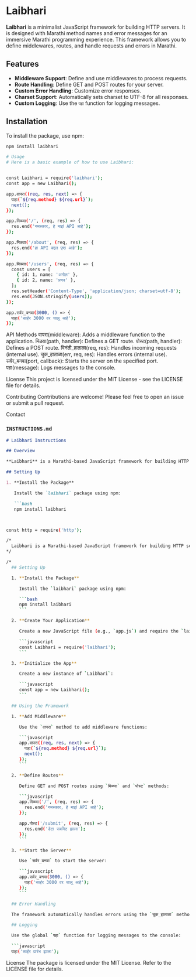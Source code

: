 # Laibhari

**Laibhari** is a minimalist JavaScript framework for building HTTP servers. It is designed with Marathi method names and error messages for an immersive Marathi programming experience. This framework allows you to define middlewares, routes, and handle requests and errors in Marathi.

## Features

- **Middleware Support**: Define and use middlewares to process requests.
- **Route Handling**: Define GET and POST routes for your server.
- **Custom Error Handling**: Customize error responses.
- **Charset Support**: Automatically sets charset to UTF-8 for all responses.
- **Custom Logging**: Use the `पहा` function for logging messages.

## Installation

To install the package, use npm:

```bash
npm install laibhari

# Usage
# Here is a basic example of how to use Laibhari:


const Laibhari = require('laibhari');
const app = new Laibhari();

app.वापरा((req, res, next) => {
  पाहा(`${req.method} ${req.url}`);
  next();
});

app.मिळवा('/', (req, res) => {
  res.end('नमस्कार, हे माझं API आहे');
});

app.मिळवा('/about', (req, res) => {
  res.end('हा API बद्दल पृष्ठ आहे');
});

app.मिळवा('/users', (req, res) => {
  const users = [
    { id: 1, name: 'अमोल' },
    { id: 2, name: 'प्रणव' },
  ];
  res.setHeader('Content-Type', 'application/json; charset=utf-8');
  res.end(JSON.stringify(users));
});

app.सर्वर_बनवा(3000, () => {
  पाहा('सर्व्हर 3000 वर चालू आहे');
});

```

API Methods
वापरा(middleware): Adds a middleware function to the application.
मिळवा(path, handler): Defines a GET route.
पोस्ट(path, handler): Defines a POST route.
विनंती_हाताळा(req, res): Handles incoming requests (internal use).
चुक_हाताळा(err, req, res): Handles errors (internal use).
सर्वर_बनवा(port, callback): Starts the server on the specified port.
पहा(message): Logs messages to the console.

License
This project is licensed under the MIT License - see the LICENSE file for details.

Contributing
Contributions are welcome! Please feel free to open an issue or submit a pull request.

Contact


### `INSTRUCTIONS.md`

```markdown
# Laibhari Instructions

## Overview

**Laibhari** is a Marathi-based JavaScript framework for building HTTP servers. It includes methods and functionalities with Marathi terminology. Follow the instructions below to get started with using **Laibhari**.

## Setting Up

1. **Install the Package**

   Install the `laibhari` package using npm:

   ```bash
   npm install laibhari



const http = require('http');

/*
  Laibhari is a Marathi-based JavaScript framework for building HTTP servers. It includes methods and functionalities with Marathi terminology for a localized programming experience.
*/

/*
  ## Setting Up

  1. **Install the Package**

     Install the `laibhari` package using npm:

     ```bash
     npm install laibhari
     ```

  2. **Create Your Application**

     Create a new JavaScript file (e.g., `app.js`) and require the `laibhari` package:

     ```javascript
     const Laibhari = require('laibhari');
     ```

  3. **Initialize the App**

     Create a new instance of `Laibhari`:

     ```javascript
     const app = new Laibhari();
     ```

  ## Using the Framework

  1. **Add Middleware**

     Use the `वापरा` method to add middleware functions:

     ```javascript
     app.वापरा((req, res, next) => {
       पाहा(`${req.method} ${req.url}`);
       next();
     });
     ```

  2. **Define Routes**

     Define GET and POST routes using `मिळवा` and `पोस्ट` methods:

     ```javascript
     app.मिळवा('/', (req, res) => {
       res.end('नमस्कार, हे माझं API आहे');
     });

     app.पोस्ट('/submit', (req, res) => {
       res.end('डेटा सबमिट झाला');
     });
     ```

  3. **Start the Server**

     Use `सर्वर_बनवा` to start the server:

     ```javascript
     app.सर्वर_बनवा(3000, () => {
       पाहा('सर्व्हर 3000 वर चालू आहे');
     });
     ```

  ## Error Handling

  The framework automatically handles errors using the `चुक_हाताळा` method. Customize error messages and handling in your routes and middleware.

  ## Logging

  Use the global `पहा` function for logging messages to the console:

  ```javascript
  पाहा('सर्व्हर प्रारंभ झाला');

```

License
The package is licensed under the MIT License. Refer to the LICENSE file for details.

